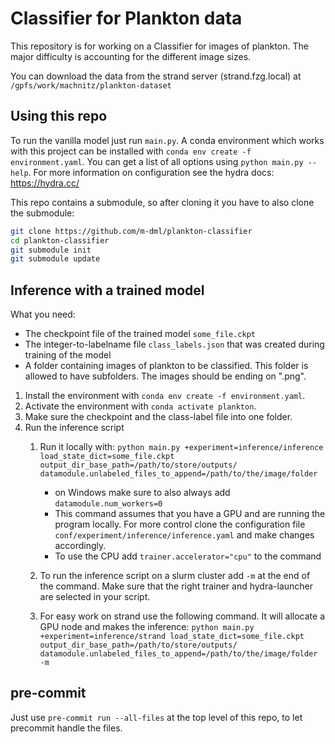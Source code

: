 Classifier for Plankton data
============================

This repository is for working on a Classifier for images of plankton.
The major difficulty is accounting for the different image sizes.

You can download the data from the strand server (strand.fzg.local) at
`/gpfs/work/machnitz/plankton-dataset`


Using this repo
-------------------------------
To run the vanilla model just run `main.py`. A conda environment which works with this project can be installed
with `conda env create -f environment.yaml`.
You can get a list of all options using `python main.py --help`.
For more information on configuration see the hydra docs: https://hydra.cc/

This repo contains a submodule, so after cloning it you have to also clone the submodule:

```bash
git clone https://github.com/m-dml/plankton-classifier
cd plankton-classifier
git submodule init
git submodule update
```

Inference with a trained model
-------------------------------

What you need:
- The checkpoint file of the trained model `some_file.ckpt`
- The integer-to-labelname file `class_labels.json` that was created during training of the model
- A folder containing images of plankton to be classified. This folder is allowed to have subfolders. The images should
be ending on ".png".

1. Install the environment with ``conda env create -f environment.yaml``.
2. Activate the environment with ``conda activate plankton``.
3. Make sure the checkpoint and the class-label file into one folder.
4. Run the inference script
   1. Run it locally with: ``python main.py +experiment=inference/inference load_state_dict=some_file.ckpt
   output_dir_base_path=/path/to/store/outputs/ datamodule.unlabeled_files_to_append=/path/to/the/image/folder``
      - on Windows make sure to also always add ``datamodule.num_workers=0``
      - This command assumes that you have a GPU and are running the program locally. For more control clone the
      configuration file ``conf/experiment/inference/inference.yaml`` and make changes accordingly.
      - To use the CPU add ``trainer.accelerator="cpu"`` to the command

   2. To run the inference script on a slurm cluster add ``-m`` at the end of the command. Make sure that the right
   trainer and hydra-launcher are selected in your script.
   3. For easy work on strand use the following command. It will allocate a GPU node and makes the inference:
   ``python main.py +experiment=inference/strand load_state_dict=some_file.ckpt
   output_dir_base_path=/path/to/store/outputs/ datamodule.unlabeled_files_to_append=/path/to/the/image/folder -m``


pre-commit
---------
Just use `pre-commit run --all-files` at the top level of this repo, to
let precommit handle the files.

